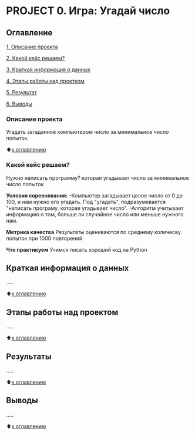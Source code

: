 # PROJECT 0. Игра: Угадай число

## Оглавление
[1. Описание проекта](https://github.com/ElizavetaKhr/sf_data_science/tree/main/Project%200/README.md#Описание-проекта)

[2. Какой кейс решаем?](https://github.com/ElizavetaKhr/sf_data_science/tree/main/Project%200/README.md#Какой-кейс-решаем?)

[3. Краткая информация о данных](https://github.com/ElizavetaKhr/sf_data_science/tree/main/Project%200/README.md#Краткая-информация-о-данных)

[4. Этапы работы над проетком](https://github.com/ElizavetaKhr/sf_data_science/tree/main/Project%200/README.md#Этапы-работы-над-проектом)

[5. Результат](https://github.com/ElizavetaKhr/sf_data_science/tree/main/Project%200/README.md#Результат)

[6. Выводы](https://github.com/ElizavetaKhr/sf_data_science/tree/main/Project%200/README.md#Выводы)

### Описание проекта
Угадать загаданное компьютером число за минимальное число попыток.

:arrow_up:[к оглавлению](https://github.com/ElizavetaKhr/sf_data_science/tree/main/Project%200/README.md#Оглавление)


### Какой кейс решаем?
Нужно написать программу? которая угадывает число за минимальное число попыток

**Условия соревнования:**
-Компьютер загадывает целое число от 0 до 100, и нам нужно его угадать. Под "угадать", подразумевается "написать програму, которая угадывает число".
-Алгоритм учитывает информацию о том, больше ли случайное число или меньше нужного нам.

**Метрика качества**
Результаты оцениваются по среднему количесву попыток при 1000 повторений

**Что практикуем**
Учимся писать хороший код на Python

## Краткая информация о данных
.....

:arrow_up:[к оглавлению](https://github.com/ElizavetaKhr/sf_data_science/tree/main/Project%200/README.md#Оглавление)

## Этапы работы над проектом
.....

:arrow_up:[к оглавлению](https://github.com/ElizavetaKhr/sf_data_science/tree/main/Project%200/README.md#Оглавление)

## Результаты
.....

:arrow_up:[к оглавлению](https://github.com/ElizavetaKhr/sf_data_science/tree/main/Project%200/README.md#Оглавление)

## Выводы
.....

:arrow_up:[к оглавлению](https://github.com/ElizavetaKhr/sf_data_science/tree/main/Project%200/README.md#Оглавление)